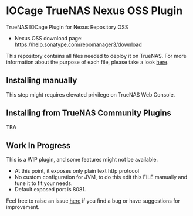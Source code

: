 # IOCage TrueNAS Nexus OSS Plugin

TrueNAS IOCage Plugin for Nexus Repository OSS

 - Nexus OSS download page: https://help.sonatype.com/repomanager3/download

This repository contains all files needed to deploy it on TrueNAS.
For more information about the purpose of each file, please take a look [here](https://www.truenas.com/docs/hub/contributing/creating-plugins/).


## Installing manually

This step might requires elevated privilege on TrueNAS Web Console.



## Installing from TrueNAS Community Plugins

TBA


## Work In Progress

This is a WIP plugin, and some features might not be available.
 - At this point, it exposes only plain text http protocol
 - No custom configuration for JVM, to do this edit this FILE manually and tune it to fit your needs.
 - Default exposed port is 8081.

Feel free to raise an issue [here](https://github.com/rebase-xyz/iocage-nexus-oss/issues/new/choose) if you find a bug or have suggestions for improvement.



